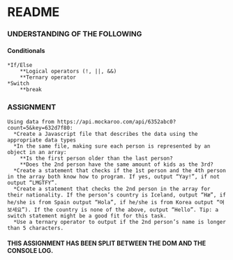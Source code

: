 # README

### UNDERSTANDING OF THE FOLLOWING

#### Conditionals

    *If/Else
        **Logical operators (!, ||, &&)
        **Ternary operator
    *Switch
        **break

### ASSIGNMENT

    Using data from https://api.mockaroo.com/api/6352abc0?count=5&key=632d7f80:
      *Create a Javascript file that describes the data using the appropriate data types
      *In the same file, making sure each person is represented by an object in an array:
        **Is the first person older than the last person?
        **Does the 2nd person have the same amount of kids as the 3rd?
      *Create a statement that checks if the 1st person and the 4th person in the array both know how to program. If yes, output “Yay!”, if not output “LMGTFY”.
      *Create a statement that checks the 2nd person in the array for their nationality. If the person’s country is Iceland, output “Hæ”, if he/she is from Spain output “Hola”, if he/she is from Korea output “여보세요”). If the country is none of the above, output “Hello”. Tip: a switch statement might be a good fit for this task.
      *Use a ternary operator to output if the 2nd person’s name is longer than 5 characters.

#### THIS ASSIGNMENT HAS BEEN SPLIT BETWEEN THE DOM AND THE CONSOLE LOG.
